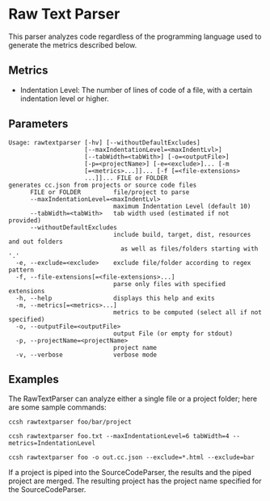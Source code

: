 # Raw Text Parser

This parser analyzes code regardless of the programming language used to generate the metrics described below.

## Metrics

-   Indentation Level: The number of lines of code of a file, with a certain indentation level or higher.

## Parameters

```
Usage: rawtextparser [-hv] [--withoutDefaultExcludes]
                     [--maxIndentationLevel=<maxIndentLvl>]
                     [--tabWidth=<tabWith>] [-o=<outputFile>]
                     [-p=<projectName>] [-e=<exclude>]... [-m
                     [=<metrics>...]]... [-f [=<file-extensions>
                     ...]]... FILE or FOLDER
generates cc.json from projects or source code files
      FILE or FOLDER         file/project to parse
      --maxIndentationLevel=<maxIndentLvl>
                             maximum Indentation Level (default 10)
      --tabWidth=<tabWith>   tab width used (estimated if not provided)
      --withoutDefaultExcludes
                             include build, target, dist, resources and out folders
                               as well as files/folders starting with '.'
  -e, --exclude=<exclude>    exclude file/folder according to regex pattern
  -f, --file-extensions[=<file-extensions>...]
                             parse only files with specified extensions
  -h, --help                 displays this help and exits
  -m, --metrics[=<metrics>...]
                             metrics to be computed (select all if not specified)
  -o, --outputFile=<outputFile>
                             output File (or empty for stdout)
  -p, --projectName=<projectName>
                             project name
  -v, --verbose              verbose mode
```

## Examples

The RawTextParser can analyze either a single file or a project folder; here are some sample commands:

```
ccsh rawtextparser foo/bar/project
```

```
ccsh rawtextparser foo.txt --maxIndentationLevel=6 tabWidth=4 --metrics=IndentationLevel
```

```
ccsh rawtextparser foo -o out.cc.json --exclude=*.html --exclude=bar
```

If a project is piped into the SourceCodeParser, the results and the piped project are merged.
The resulting project has the project name specified for the SourceCodeParser.
